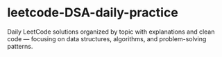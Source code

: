 # leetcode-DSA-daily-practice
Daily LeetCode solutions organized by topic with explanations and clean code — focusing on data structures, algorithms, and problem-solving patterns.
